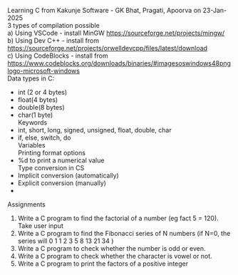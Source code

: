 Learning C from Kakunje Software - GK Bhat, Pragati, Apoorva on 23-Jan-2025   
3 types of compilation possible   
a) Using VSCode - install MinGW https://sourceforge.net/projects/mingw/   
b) Using Dev C++ - install from https://sourceforge.net/projects/orwelldevcpp/files/latest/download   
c) Using CodeBlocks - install from https://www.codeblocks.org/downloads/binaries/#imagesoswindows48pnglogo-microsoft-windows   
Data types in C:   
- int (2 or 4 bytes)   
- float(4 bytes)   
- double(8 bytes)   
- char(1 byte)   
Keywords
- int, short, long, signed, unsigned, float, double, char
- if, else, switch, do   
Variables   
Printing format options   
- %d to print a numerical value   
Type conversion in CS
- Implicit conversion (automatically)
- Explicit conversion (manually)
- 
Assignments
1. Write a C program to find the factorial of a number  (eg fact 5 = 120). Take user input
2. Write a C program to find the Fibonacci series of N numbers (if N=0, the series will 0 1 1 2 3 5 8 13 21 34 )
3. Write a C program to check whether the number is odd or even.
4. Write a C program to check whether the character is vowel or not.
5. Write a C program to print the factors of a positive integer
